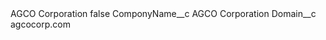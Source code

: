 <?xml version="1.0" encoding="UTF-8"?>
<CustomMetadata xmlns="http://soap.sforce.com/2006/04/metadata" xmlns:xsi="http://www.w3.org/2001/XMLSchema-instance" xmlns:xsd="http://www.w3.org/2001/XMLSchema">
    <label>AGCO Corporation</label>
    <protected>false</protected>
    <values>
        <field>ComponyName__c</field>
        <value xsi:type="xsd:string">AGCO Corporation</value>
    </values>
    <values>
        <field>Domain__c</field>
        <value xsi:type="xsd:string">agcocorp.com</value>
    </values>
</CustomMetadata>
